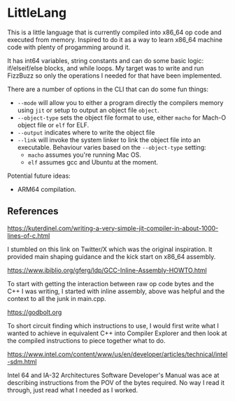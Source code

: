 # LittleLang

This is a little language that is currently compiled into x86_64 op code and executed from memory. Inspired to do it as a way to learn x86_64 machine code with plenty of progamming around it.

It has int64 variables, string constants and can do some basic logic: if/elseif/else blocks, and while loops. My target was to write and run FizzBuzz so only the operations I needed for that have been implemented.

There are a number of options in the CLI that can do some fun things:
* `--mode` will allow you to either a program directly the compilers memory using `jit` or setup to output an object file `object`.
* `--object-type` sets the object file format to use, either `macho` for Mach-O object file or `elf` for ELF.
* `--output` indicates where to write the object file
* `--link` will invoke the system linker to link the object file into an executable. Behaviour varies based on the `--object-type` setting:
    * `macho` assumes you're running Mac OS.
    * `elf` assumes gcc and Ubuntu at the moment.

Potential future ideas:
* ARM64 compilation.

## References

https://kuterdinel.com/writing-a-very-simple-jit-compiler-in-about-1000-lines-of-c.html

I stumbled on this link on Twitter/X which was the original inspiration. It provided main shaping guidance and the kick start on x86_64 assembly.

https://www.ibiblio.org/gferg/ldp/GCC-Inline-Assembly-HOWTO.html

To start with getting the interaction between raw op code bytes and the C++ I was writing, I started with inline assembly, above was helpful and the context to all the junk in main.cpp.

https://godbolt.org

To short circuit finding which instructions to use, I would first write what I wanted to achieve in equivalent C++ into Compiler Explorer and then look at the compiled instructions to piece together what to do.

https://www.intel.com/content/www/us/en/developer/articles/technical/intel-sdm.html

Intel 64 and IA-32 Architectures Software Developer's Manual was ace at describing instructions from the POV of the bytes required. No way I read it through, just read what I needed as I worked.
